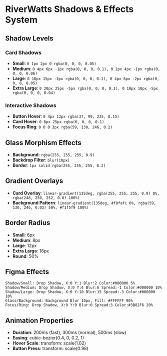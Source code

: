 # RiverWatts Shadows & Effects System

## Shadow Levels

### Card Shadows
- **Small**: `0 1px 2px 0 rgba(0, 0, 0, 0.05)`
- **Medium**: `0 4px 6px -1px rgba(0, 0, 0, 0.1), 0 2px 4px -1px rgba(0, 0, 0, 0.06)`
- **Large**: `0 10px 15px -3px rgba(0, 0, 0, 0.1), 0 4px 6px -2px rgba(0, 0, 0, 0.05)`
- **Extra Large**: `0 20px 25px -5px rgba(0, 0, 0, 0.1), 0 10px 10px -5px rgba(0, 0, 0, 0.04)`

### Interactive Shadows
- **Button Hover**: `0 4px 12px rgba(37, 99, 235, 0.15)`
- **Card Hover**: `0 8px 25px rgba(0, 0, 0, 0.1)`
- **Focus Ring**: `0 0 0 3px rgba(59, 130, 246, 0.2)`

## Glass Morphism Effects
- **Background**: `rgba(255, 255, 255, 0.9)`
- **Backdrop Filter**: `blur(10px)`
- **Border**: `1px solid rgba(255, 255, 255, 0.2)`

## Gradient Overlays
- **Card Overlay**: `linear-gradient(135deg, rgba(255, 255, 255, 0.9) 0%, rgba(248, 250, 252, 0.8) 100%)`
- **Background Pattern**: `linear-gradient(135deg, #f8fafc 0%, rgba(59, 130, 246, 0.03) 50%, #f1f5f9 100%)`

## Border Radius
- **Small**: 6px
- **Medium**: 8px
- **Large**: 12px
- **Extra Large**: 16px
- **Round**: 50%

## Figma Effects
```
Shadow/Small: Drop Shadow, X:0 Y:1 Blur:2 Color:#000000 5%
Shadow/Medium: Drop Shadow, X:0 Y:4 Blur:6 Spread:-1 Color:#000000 10%
Shadow/Large: Drop Shadow, X:0 Y:10 Blur:15 Spread:-3 Color:#000000 10%
Glass/Background: Background Blur 10px, Fill: #FFFFFF 90%
Focus/Ring: Drop Shadow, X:0 Y:0 Blur:0 Spread:3 Color:#3B82F6 20%
```

## Animation Properties
- **Duration**: 200ms (fast), 300ms (normal), 500ms (slow)
- **Easing**: cubic-bezier(0.4, 0, 0.2, 1)
- **Hover Scale**: transform: scale(1.02)
- **Button Press**: transform: scale(0.98)